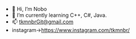 - 👋 Hi, I’m Nobo
- 🌱 I’m currently learning C++, C#, Java.
- 📫 tkmnbrGit@gmail.com
- instagram->https://www.instagram.com/tkmnbr/
<!---
tkmnbr/tkmnbr is a ✨ special ✨ repository because its `README.md` (this file) appears on your GitHub profile.
You can click the Preview link to take a look at your changes.
--->
